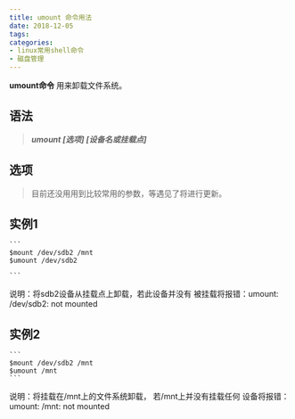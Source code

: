 ```yaml
---
title: umount 命令用法
date: 2018-12-05
tags:
categories: 
- linux常用shell命令
- 磁盘管理
---
```

**umount命令** 用来卸载文件系统。
<!-- more --> 
**语法**
----

>***umount  [选项]  [设备名或挂载点]***

**选项**
----
>目前还没用用到比较常用的参数，等遇见了将进行更新。

**实例1**
----
    ```
    $mount /dev/sdb2 /mnt
    $umount /dev/sdb2
            
    ```
说明：将sdb2设备从挂载点上卸载，若此设备并没有
被挂载将报错：umount: /dev/sdb2: not mounted

**实例2**
----
    ```
    $mount /dev/sdb2 /mnt
    $umount /mnt
    ```
说明：将挂载在/mnt上的文件系统卸载，
若/mnt上并没有挂载任何
设备将报错：umount: /mnt: not mounted
